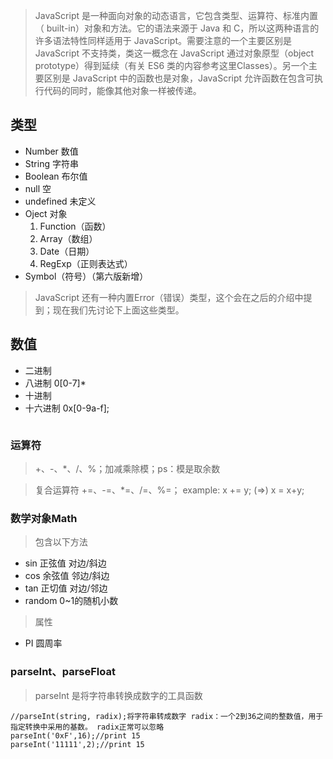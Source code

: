 > JavaScript 是一种面向对象的动态语言，它包含类型、运算符、标准内置（ built-in）对象和方法。它的语法来源于 Java 和 C，所以这两种语言的许多语法特性同样适用于 JavaScript。需要注意的一个主要区别是 JavaScript 不支持类，类这一概念在 JavaScript 通过对象原型（object prototype）得到延续（有关 ES6 类的内容参考这里Classes）。另一个主要区别是 JavaScript 中的函数也是对象，JavaScript 允许函数在包含可执行代码的同时，能像其他对象一样被传递。

## 类型
- Number 数值
- String 字符串
- Boolean 布尔值
- null 空
- undefined 未定义
- Oject 对象
	1. Function（函数）
	2. Array（数组）
	3. Date（日期）
	4. RegExp（正则表达式）
- Symbol（符号）（第六版新增）

> JavaScript 还有一种内置Error（错误）类型，这个会在之后的介绍中提到；现在我们先讨论下上面这些类型。

## 数值
- 二进制 
- 八进制 0[0-7]*
- 十进制
- 十六进制 0x[0-9a-f];
```

```

### 运算符
> +、-、*、/、%；加减乘除模；ps：模是取余数

> 复合运算符 +=、-=、*=、/=、%=； example: x += y; (=>) x = x+y;

### 数学对象Math
> 包含以下方法

- sin 正弦值 对边/斜边
- cos 余弦值 邻边/斜边
- tan 正切值 对边/邻边
- random 0~1的随机小数

> 属性

- PI 圆周率

### parseInt、parseFloat
> parseInt 是将字符串转换成数字的工具函数

```
//parseInt(string, radix);将字符串转成数字 radix：一个2到36之间的整数值，用于指定转换中采用的基数。 radix正常可以忽略
parseInt('0xF',16);//print 15
parseInt('11111',2);//print 15
```